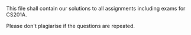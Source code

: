 This file shall contain our solutions to all assignments including exams for CS201A. 

Please don't plagiarise if the questions are repeated.
